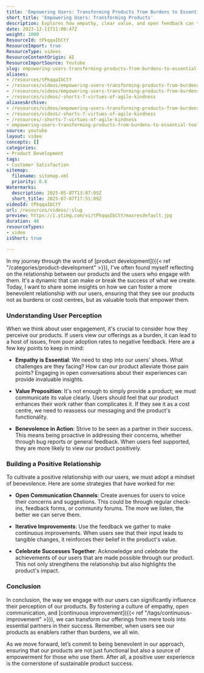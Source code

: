 ```yaml
---
title: 'Empowering Users: Transforming Products from Burdens to Essential Tools'
short_title: 'Empowering Users: Transforming Products'
description: Explores how empathy, clear value, and open feedback can turn products from burdens into empowering tools, fostering positive user relationships and lasting engagement.
date: 2023-12-11T11:00:47Z
weight: 1000
ResourceId: tPkqqaIbCtY
ResourceImport: true
ResourceType: videos
ResourceContentOrigin: AI
ResourceImportSource: Youtube
slug: empowering-users-transforming-products-from-burdens-to-essential-tools
aliases:
- /resources/tPkqqaIbCtY
- /resources/videos/empowering-users-transforming-products-from-burdens-to-essential-tools-tPkqqaIbCtY
- /resources/videos/empowering-users-transforming-products-from-burdens-to-essential-tools
- /resources/videos/-shorts-7-virtues-of-agile-kindness
aliasesArchive:
- /resources/videos/empowering-users-transforming-products-from-burdens-to-essential-tools
- /resources/videos/-shorts-7-virtues-of-agile-kindness
- /resources/-shorts-7-virtues-of-agile-kindness
- empowering-users-transforming-products-from-burdens-to-essential-tools-tPkqqaIbCtY
source: youtube
layout: video
concepts: []
categories:
- Product Development
tags:
- Customer Satisfaction
sitemap:
  filename: sitemap.xml
  priority: 0.6
Watermarks:
  description: 2025-05-07T13:07:05Z
  short_title: 2025-07-07T17:51:09Z
videoId: tPkqqaIbCtY
url: /resources/videos/:slug
preview: https://i.ytimg.com/vi/tPkqqaIbCtY/maxresdefault.jpg
duration: 48
resourceTypes:
- video
isShort: true

---
```

In my journey through the world of [product development]({{< ref "/categories/product-development" >}}), I've often found myself reflecting on the relationship between our products and the users who engage with them. It's a dynamic that can make or break the success of what we create. Today, I want to share some insights on how we can foster a more benevolent relationship with our users, ensuring that they see our products not as burdens or cost centres, but as valuable tools that empower them.

### Understanding User Perception

When we think about user engagement, it's crucial to consider how they perceive our products. If users view our offerings as a burden, it can lead to a host of issues, from poor adoption rates to negative feedback. Here are a few key points to keep in mind:

- **Empathy is Essential**: We need to step into our users' shoes. What challenges are they facing? How can our product alleviate those pain points? Engaging in open conversations about their experiences can provide invaluable insights.

- **Value Proposition**: It's not enough to simply provide a product; we must communicate its value clearly. Users should feel that our product enhances their work rather than complicates it. If they see it as a cost centre, we need to reassess our messaging and the product's functionality.

- **Benevolence in Action**: Strive to be seen as a partner in their success. This means being proactive in addressing their concerns, whether through bug reports or general feedback. When users feel supported, they are more likely to view our product positively.

### Building a Positive Relationship

To cultivate a positive relationship with our users, we must adopt a mindset of benevolence. Here are some strategies that have worked for me:

- **Open Communication Channels**: Create avenues for users to voice their concerns and suggestions. This could be through regular check-ins, feedback forms, or community forums. The more we listen, the better we can serve them.

- **Iterative Improvements**: Use the feedback we gather to make continuous improvements. When users see that their input leads to tangible changes, it reinforces their belief in the product's value.

- **Celebrate Successes Together**: Acknowledge and celebrate the achievements of our users that are made possible through our product. This not only strengthens the relationship but also highlights the product's impact.

### Conclusion

In conclusion, the way we engage with our users can significantly influence their perception of our products. By fostering a culture of empathy, open communication, and [continuous improvement]({{< ref "/tags/continuous-improvement" >}}), we can transform our offerings from mere tools into essential partners in their success. Remember, when users see our products as enablers rather than burdens, we all win.

As we move forward, let’s commit to being benevolent in our approach, ensuring that our products are not just functional but also a source of empowerment for those who use them. After all, a positive user experience is the cornerstone of sustainable product success.
